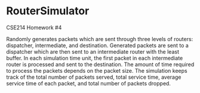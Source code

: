 # RouterSimulator
CSE214 Homework #4

Randomly generates packets which are sent through three levels of routers: dispatcher, intermediate, and destination. Generated packets are sent to a dispatcher which are then sent to an intermediate router with the least buffer. In each simulation time unit, the first packet in each intermediate router is processed and sent to the destination. The amount of time required to process the packets depends on the packet size. The simulation keeps track of the total number of packets served, total service time, average service time of each packet, and total number of packets dropped.
